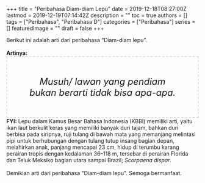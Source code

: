 +++
title = "Peribahasa Diam-diam Lepu"
date = 2019-12-18T08:27:00Z
lastmod = 2019-12-19T07:14:42Z
description = ""
toc = true
authors = []
tags = ["Peribahasa", "Peribahasa D"]
categories = ["Peribahasa"]
series = []
featuredImage = ""
draft = false
+++

<div dir="ltr" style="text-align: left;" trbidi="on"><div style="text-align: justify;">Berikut ini adalah arti dari peribahasa “Diam-diam lepu”.</div><br /><div style="text-align: justify;"><b>Artinya:</b></div><div style="border: 2px dashed #ddd; font-size: 24px; height: auto; margin: 0 auto; padding: 50px; text-align: center; width: auto;"><i>Musuh/ lawan yang pendiam bukan berarti tidak bisa apa-apa.</i></div><b>FYI:</b> Lepu dalam Kamus Besar Bahasa Indonesia (KBBI) memiliki arti, yaitu ikan laut berkulit keras yang memiliki banyak duri tajam, bahkan duri berbisa pada siripnya, ruji tulang di bawah mata yang memanjang melintasi pipi untuk berhubungan dengan tulang tutup insang bagian depan, melahirkan anak, panjang mencapai 23 cm, hidup di terumbu karang perairan tropis dengan kedalaman 36–118 m, tersebar di perairan Florida dan Teluk Meksiko bagian utara sampai Brazil; <i>Scorpaena dispar</i>.<br /><br /><div style="text-align: justify;">Demikian arti dari peribahasa "Diam-diam lepu". Semoga bermanfaat.</div></div>
